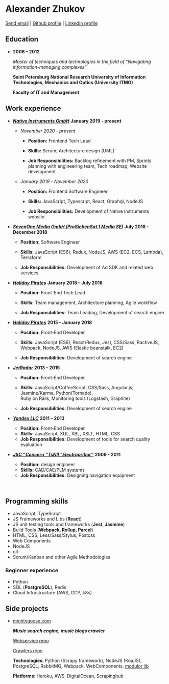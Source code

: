 # Alexander Zhukov

[Send email](mailto:al.zhukoff@gmail.com) | [Github profile](https://github.com/nogizhopaboroda) | [Linkedin profile](https://www.linkedin.com/pub/alexander-zhukov/6b/172/a48)


## Education

* **2006 – 2012**

	*Master of techniques and technologies in the field of “Navigating information-managing complexes”*

	**Saint Petersburg National Research University of Information Technologies, Mechanics and Optics (University ITMO)**

	**Faculty of IT and Management**



## Work experience

* _**[Native Instruments GmbH](https://www.native-instruments.com/en/company/)**_ **January 2019 - present**
	* *November 2020 - present*
		* **Position:** Frontend Tech Lead

		* **Skills:**  Scrum, Architecture design (UML)

		* **Job Responsibilities:** Backlog refinement with PM, Sprints planning with engineering team, Tech roadmap, Website development

	* *January 2019 - November 2020*
	  * **Position:** Frontend Software Engineer

	  * **Skills:**  JavaScript, Typescript, React, Graphql, NodeJS

	  * **Job Responsibilities:** Development of Native Instruments website

* _**[SevenOne Media GmbH (ProSiebenSat.1 Media SE)](https://www.sevenonemedia.de/service/ueber-uns)**_ **July 2018 - December 2018**

  * **Position:** Software Engineer

  * **Skills:**  JavaScript (ES6), Redux, NodeJS, AWS (EC2, ECS, Lambda), Terraform

  * **Job Responsibilities:** Development of Ad SDK and related web services

* _**[Holiday Pirates](https://holidaypirates.group/about)**_ **January 2018 – July 2018**

  * **Position:** Front-End Tech Lead

  * **Skills:**  Team management, Architecture planning, Agile workflow

  * **Job Responsibilities:** Team Leading, Development of search engine

* _**[Holiday Pirates](https://holidaypirates.group/about)**_ **2015 – January 2018**

  * **Position:** Front-End Developer

  * **Skills:**  JavaScript (ES6), React/Redux, Jest, CSS/Sass, RactiveJS, Webpack, NodeJS, AWS (Elastic beanstalk, EC2)

  * **Job Responsibilities:** Development of search engine

* _**[JetRadar](https://www.jetradar.com/about/)**_ **2013 – 2015**

  * **Position:** Front-End Developer

  * **Skills:** JavaScript/CoffeeScript, CSS/Sass, Angular.js, Jasmine/Karma, Python(Tornado), <br/>Ruby on Rails, Monitoring tools (Logstash, Graphite)

  * **Job Responsibilities:** Development of search engine

* _**[Yandex LLC](https://yandex.com/company/)**_ **2011 – 2013**

  * **Position:** Front-End Developer
  * **Skills:** JavaScript, XUL, XBL, XSLT, HTML, CSS
  * **Job Responsibilities:** Development of tools for search quality evaluation

* _**[JSC “Concern “TsNII "Electropribor”](http://www.elektropribor.spb.ru/en/about/)**_ **2009 - 2011**

  * **Position:** design engineer
  * **Skills:** CAD/CAE/PLM systems
  * **Job Responsibilities:** Designing navigation equipment

<br/>

## Programming skills
* JavaScript, TypeScript
* JS Frameworks and Libs (**React**)
* JS unit testing tools and frameworks (**Jest, Jasmine**)
* Build Tools (**Webpack, Rollup, Parcel**)
* HTML, CSS, Less/Sass/Stylus, Postcss
* Web Components
* NodeJS
* git
* Scrum/Kanban and other Agile Methodologies

### Beginner experience
* Python
* SQL (**PostgreSQL**), Redis
* Cloud Infrastructure (AWS, GCP, k8s)

## Side projects
* [mightygoose.com](http://mightygoose.com)

  ***Music search engine, music blogs crawler***

  [Webservice repo](https://github.com/nogizhopaboroda/musfinder)

  [Crawlers repo](https://github.com/mightygoose/blogspider)

  **Technologies**: Python (Scrapy framework), NodeJS (KoaJS), PostgreSQL, RabbitMQ, Webpack, WebComponents, [modulor lib](https://github.com/modulor-js/modulor)

  **Platforms**: Heroku, AWS, DigitalOcean, Scrapinghub
